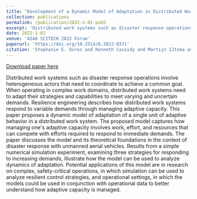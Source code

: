 ```yaml
---
title: "Development of a Dynamic Model of Adaptation in Distributed Work Systems"
collection: publications
permalink: /publication/2022-1-01-pub5
excerpt: 'Distributed work systems such as disaster response operations involve heterogeneous actors that need to coordinate to achieve a common goal. When operating in complex work domains, distributed work systems need to adapt their strategies and capabilities to meet varying and uncertain demands. Resilience engineering describes how distributed work systems respond to variable demands through managing adaptive capacity. This paper proposes a dynamic model of adaptation of a single unit of adaptive behavior in a distributed work system. The proposed model captures how managing one&apos;s adaptive capacity involves work, effort, and resources that can compete with efforts required to respond to immediate demands. The paper discusses the model and its theoretical foundations in the context of disaster response with unmanned aerial vehicles. Results from a simple numerical simulation experiment, examining three strategies for responding to increasing demands, illustrate how the model can be used to analyze dynamics of adaptation. Potential applications of this model are in research on complex, safety-critical operations, in which simulation can be used to analyze resilient control strategies, and operational settings, in which the models could be used in conjunction with operational data to better understand how adaptive capacity is managed.'
date: 2022-1-01
venue: 'AIAA SCITECH 2022 Forum'
paperurl: 'https://doi.org/10.2514/6.2022-0371'
citation: 'Stephanie E. Duros and Kenneth Cassidy and Martijn IJtsma and Joanne Lo (2022). Development of a Dynamic Model of Adaptation in Distributed Work Systems. In AIAA SCITECH 2022 Forum'
---
```


<a href='https://doi.org/10.2514/6.2022-0371'>Download paper here</a>

Distributed work systems such as disaster response operations involve heterogeneous actors that need to coordinate to achieve a common goal. When operating in complex work domains, distributed work systems need to adapt their strategies and capabilities to meet varying and uncertain demands. Resilience engineering describes how distributed work systems respond to variable demands through managing adaptive capacity. This paper proposes a dynamic model of adaptation of a single unit of adaptive behavior in a distributed work system. The proposed model captures how managing one&apos;s adaptive capacity involves work, effort, and resources that can compete with efforts required to respond to immediate demands. The paper discusses the model and its theoretical foundations in the context of disaster response with unmanned aerial vehicles. Results from a simple numerical simulation experiment, examining three strategies for responding to increasing demands, illustrate how the model can be used to analyze dynamics of adaptation. Potential applications of this model are in research on complex, safety-critical operations, in which simulation can be used to analyze resilient control strategies, and operational settings, in which the models could be used in conjunction with operational data to better understand how adaptive capacity is managed.
